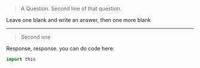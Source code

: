 > A Question.
> Second line of that question.

Leave one blank and write an answer, then one more blank

---

> Second one

Response, response.
you can do code here:
```python
import this
```
